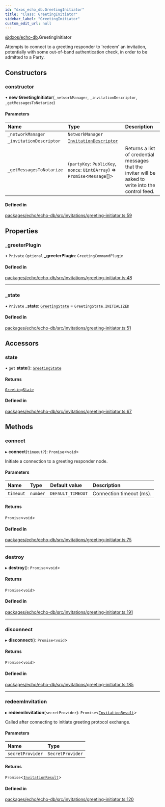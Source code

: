 ```yaml
---
id: "dxos_echo_db.GreetingInitiator"
title: "Class: GreetingInitiator"
sidebar_label: "GreetingInitiator"
custom_edit_url: null
---
```


[@dxos/echo-db](../modules/dxos_echo_db.md).GreetingInitiator

Attempts to connect to a greeting responder to 'redeem' an invitation, potentially with some out-of-band
authentication check, in order to be admitted to a Party.

## Constructors

### constructor

• **new GreetingInitiator**(`_networkManager`, `_invitationDescriptor`, `_getMessagesToNotarize`)

#### Parameters

| Name | Type | Description |
| :------ | :------ | :------ |
| `_networkManager` | `NetworkManager` |  |
| `_invitationDescriptor` | [`InvitationDescriptor`](dxos_echo_db.InvitationDescriptor.md) |  |
| `_getMessagesToNotarize` | (`partyKey`: `PublicKey`, `nonce`: `Uint8Array`) => `Promise`<`Message`[]\> | Returns a list of credential messages that the inviter will be asked to write into the control feed. |

#### Defined in

[packages/echo/echo-db/src/invitations/greeting-initiator.ts:59](https://github.com/dxos/protocols/blob/6f4c34af3/packages/echo/echo-db/src/invitations/greeting-initiator.ts#L59)

## Properties

### \_greeterPlugin

• `Private` `Optional` **\_greeterPlugin**: `GreetingCommandPlugin`

#### Defined in

[packages/echo/echo-db/src/invitations/greeting-initiator.ts:48](https://github.com/dxos/protocols/blob/6f4c34af3/packages/echo/echo-db/src/invitations/greeting-initiator.ts#L48)

___

### \_state

• `Private` **\_state**: [`GreetingState`](../enums/dxos_echo_db.GreetingState.md) = `GreetingState.INITIALIZED`

#### Defined in

[packages/echo/echo-db/src/invitations/greeting-initiator.ts:51](https://github.com/dxos/protocols/blob/6f4c34af3/packages/echo/echo-db/src/invitations/greeting-initiator.ts#L51)

## Accessors

### state

• `get` **state**(): [`GreetingState`](../enums/dxos_echo_db.GreetingState.md)

#### Returns

[`GreetingState`](../enums/dxos_echo_db.GreetingState.md)

#### Defined in

[packages/echo/echo-db/src/invitations/greeting-initiator.ts:67](https://github.com/dxos/protocols/blob/6f4c34af3/packages/echo/echo-db/src/invitations/greeting-initiator.ts#L67)

## Methods

### connect

▸ **connect**(`timeout?`): `Promise`<`void`\>

Initiate a connection to a greeting responder node.

#### Parameters

| Name | Type | Default value | Description |
| :------ | :------ | :------ | :------ |
| `timeout` | `number` | `DEFAULT_TIMEOUT` | Connection timeout (ms). |

#### Returns

`Promise`<`void`\>

#### Defined in

[packages/echo/echo-db/src/invitations/greeting-initiator.ts:75](https://github.com/dxos/protocols/blob/6f4c34af3/packages/echo/echo-db/src/invitations/greeting-initiator.ts#L75)

___

### destroy

▸ **destroy**(): `Promise`<`void`\>

#### Returns

`Promise`<`void`\>

#### Defined in

[packages/echo/echo-db/src/invitations/greeting-initiator.ts:191](https://github.com/dxos/protocols/blob/6f4c34af3/packages/echo/echo-db/src/invitations/greeting-initiator.ts#L191)

___

### disconnect

▸ **disconnect**(): `Promise`<`void`\>

#### Returns

`Promise`<`void`\>

#### Defined in

[packages/echo/echo-db/src/invitations/greeting-initiator.ts:185](https://github.com/dxos/protocols/blob/6f4c34af3/packages/echo/echo-db/src/invitations/greeting-initiator.ts#L185)

___

### redeemInvitation

▸ **redeemInvitation**(`secretProvider`): `Promise`<[`InvitationResult`](../interfaces/dxos_echo_db.InvitationResult.md)\>

Called after connecting to initiate greeting protocol exchange.

#### Parameters

| Name | Type |
| :------ | :------ |
| `secretProvider` | `SecretProvider` |

#### Returns

`Promise`<[`InvitationResult`](../interfaces/dxos_echo_db.InvitationResult.md)\>

#### Defined in

[packages/echo/echo-db/src/invitations/greeting-initiator.ts:120](https://github.com/dxos/protocols/blob/6f4c34af3/packages/echo/echo-db/src/invitations/greeting-initiator.ts#L120)
